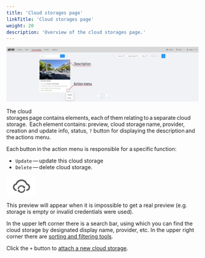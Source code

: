 ```yaml
---
title: 'Cloud storages page'
linkTitle: 'Cloud storages page'
weight: 20
description: 'Overview of the cloud storages page.'
---
```


![](/images/image227.jpg)

The cloud storages page contains elements, each of them relating to a separate cloud storage. 
Each element contains: preview, cloud storage name, provider, creation and update info, status,
`?` button for displaying the description and the actions menu.

Each button in the action menu is responsible for a specific function:
- `Update` — update this cloud storage
- `Delete` — delete cloud storage.

![](/images/cloud_storage_icon.jpg)

This preview will appear when it is impossible to get a real preview (e.g. storage is empty or
invalid credentials were used).

In the upper left corner there is a search bar,
using which you can find the cloud storage by designated display name, provider, etc.
In the upper right corner there are
[sorting and filtering tools](/docs/manual/advanced/filter/#sort-and-filter-projects-tasks-and-jobs).

Click the `+` button to [attach a new cloud storage](/docs/manual/basics/attach-cloud-storage/).
